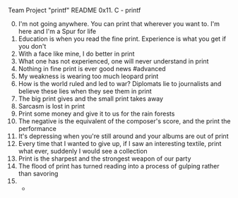 Team Project "printf" README
0x11. C - printf

0. I'm not going anywhere. You can print that wherever you want to. I'm here and I'm a Spur for life
1. Education is when you read the fine print. Experience is what you get if you don't
2. With a face like mine, I do better in print
3.  What one has not experienced, one will never understand in print
4.  Nothing in fine print is ever good news
#advanced
5. My weakness is wearing too much leopard print
6. How is the world ruled and led to war? Diplomats lie to journalists and believe these lies when they see them in print
7. The big print gives and the small print takes away
8. Sarcasm is lost in print
9.  Print some money and give it to us for the rain forests
10.  The negative is the equivalent of the composer's score, and the print the performance
11.  It's depressing when you're still around and your albums are out of print
12.   Every time that I wanted to give up, if I saw an interesting textile, print what ever, suddenly I would see a collection
13.   Print is the sharpest and the strongest weapon of our party
14.   The flood of print has turned reading into a process of gulping rather than savoring
15.   *
